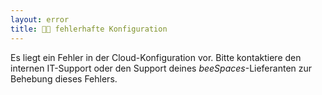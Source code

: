 ```yaml
---
layout: error
title: 👩‍💻 fehlerhafte Konfiguration
---
```


Es liegt ein Fehler in der Cloud-Konfiguration vor. Bitte kontaktiere
den internen IT-Support oder den Support deines _beeSpaces_-Lieferanten zur
Behebung dieses Fehlers.
